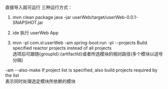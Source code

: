 直接导入就可运行
三种运行方式：
1. mvn clean package
   java -jar userWeb/target/userWeb-0.0.1-SNAPSHOT.jar

2. ide 执行 userWeb App

3. mvn -pl com.xl:userWeb -am spring-boot:run
-pl	--projects	Build specified reactor projects instead of all projects	
选项后可跟随{groupId}:{artifactId}或者所选模块的相对路径(多个模块以逗号分隔)

-am	--also-make	If project list is specified, also build projects required by the list	
表示同时处理选定模块所依赖的模块